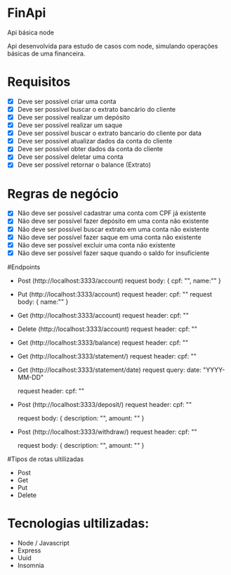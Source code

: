 # FinApi
Api básica node

Api desenvolvida para estudo de casos com node, simulando operações básicas de uma financeira.

# Requisitos

- [x]  Deve ser possível criar uma conta
- [x]  Deve ser possível buscar o extrato bancário do cliente
- [x]  Deve ser possível realizar um depósito
- [x]  Deve ser possível realizar um saque
- [x]  Deve ser possível buscar o extrato bancario do cliente por data
- [x]  Deve ser possível atualizar dados da conta do cliente
- [x]  Deve ser possível obter dados da conta do cliente
- [x]  Deve ser possível deletar uma conta
- [x]  Deve ser possível retornar o balance (Extrato)

# Regras de negócio

- [x]  Não deve ser possível cadastrar uma conta com CPF já existente
- [x]  Não deve ser possível fazer depósito em uma conta não existente
- [x]  Não deve ser possível buscar extrato em uma conta não existente
- [x]  Não deve ser possível fazer saque em uma conta não existente
- [x]  Não deve ser possível excluir uma conta não existente
- [x]  Não deve ser possível fazer saque quando o saldo for insuficiente

#Endpoints

- Post (http://localhost:3333/account) 
  request body: 
    {
      cpf: "",
      name:""
    }

- Put (http://localhost:3333/account) 
  request header: 
      cpf: ""
  request body: 
    {
      name:""
    }

- Get (http://localhost:3333/account) 
  request header: 
      cpf: ""

- Delete (http://localhost:3333/account) 
  request header: 
      cpf: ""

- Get (http://localhost:3333/balance) 
  request header: 
      cpf: ""

- Get (http://localhost:3333/statement/)
  request header: 
      cpf: ""

- Get (http://localhost:3333/statement/date)
  request query:
      date: "YYYY-MM-DD"
  
  request header: 
      cpf: ""

- Post (http://localhost:3333/deposit/)
  request header: 
      cpf: ""
  
  request body: 
      {
        description: "",
        amount: ""
      }

- Post (http://localhost:3333/withdraw/)
  request header: 
      cpf: ""
  
  request body: 
    {
      description: "",
      amount: ""
    }

#Tipos de rotas ultilizadas

- Post
- Get
- Put
- Delete

# Tecnologias ultilizadas:
- Node / Javascript  
- Express 
- Uuid
- Insomnia
